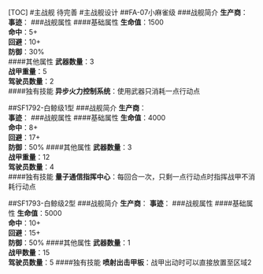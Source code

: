 [TOC]
#主战舰
待完善
#主战舰设计
##FA-07小麻雀级
###战舰简介
**生产商**：
**事迹**：
###战舰属性
####基础属性
**生命值**：1500  
**命中**：5+  
**回避**：10+  
**防御**：30%  
####其他属性
**武器数量**：3  
**战甲重量**：5  
**驾驶员数量**：2  
####独有技能
**异步火力控制系统**：使用武器只消耗一点行动点

##SF1792-白鲸级1型
###战舰简介
**生产商**：  
**事迹**：
###战舰属性
####基础属性
**生命值**：4000  
**命中**：8+  
**回避**：17+  
**防御**：50%
####其他属性
**武器数量**：3  
**战甲重量**：12  
**驾驶员数量**：4  
####独有技能
**量子通信指挥中心**：每回合一次，只剩一点行动点时指挥战甲不消耗行动点

##SF1793-白鲸级2型
###战舰简介
**生产商**：
**事迹**：
###战舰属性
####基础属性
**生命值**：5000  
**命中**：10+  
**回避**：15+  
**防御**：50%
####其他属性
**武器数量**：1  
**战甲数量**：15  
**驾驶员数量**：5
####独有技能
**喷射出击甲板**：战甲出动时可以直接放置至区域2

